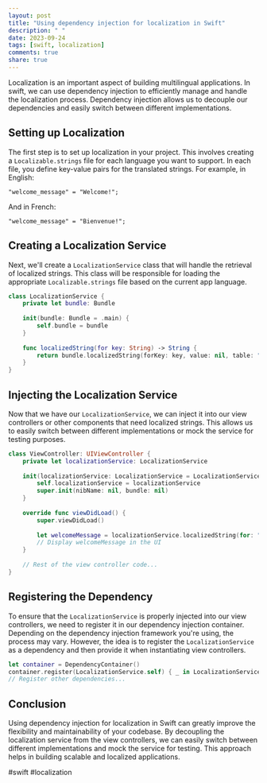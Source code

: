 ```yaml
---
layout: post
title: "Using dependency injection for localization in Swift"
description: " "
date: 2023-09-24
tags: [swift, localization]
comments: true
share: true
---
```


Localization is an important aspect of building multilingual applications. In swift, we can use dependency injection to efficiently manage and handle the localization process. Dependency injection allows us to decouple our dependencies and easily switch between different implementations.

## Setting up Localization

The first step is to set up localization in your project. This involves creating a `Localizable.strings` file for each language you want to support. In each file, you define key-value pairs for the translated strings. For example, in English:

```
"welcome_message" = "Welcome!";
```

And in French:

```
"welcome_message" = "Bienvenue!";
```

## Creating a Localization Service

Next, we'll create a `LocalizationService` class that will handle the retrieval of localized strings. This class will be responsible for loading the appropriate `Localizable.strings` file based on the current app language.

```swift
class LocalizationService {
    private let bundle: Bundle
    
    init(bundle: Bundle = .main) {
        self.bundle = bundle
    }
    
    func localizedString(for key: String) -> String {
        return bundle.localizedString(forKey: key, value: nil, table: "Localizable")
    }
}
```

## Injecting the Localization Service

Now that we have our `LocalizationService`, we can inject it into our view controllers or other components that need localized strings. This allows us to easily switch between different implementations or mock the service for testing purposes.

```swift
class ViewController: UIViewController {
    private let localizationService: LocalizationService
    
    init(localizationService: LocalizationService = LocalizationService()) {
        self.localizationService = localizationService
        super.init(nibName: nil, bundle: nil)
    }
    
    override func viewDidLoad() {
        super.viewDidLoad()
        
        let welcomeMessage = localizationService.localizedString(for: "welcome_message")
        // Display welcomeMessage in the UI
    }
    
    // Rest of the view controller code...
}
```

## Registering the Dependency

To ensure that the `LocalizationService` is properly injected into our view controllers, we need to register it in our dependency injection container. Depending on the dependency injection framework you're using, the process may vary. However, the idea is to register the `LocalizationService` as a dependency and then provide it when instantiating view controllers.

```swift
let container = DependencyContainer()
container.register(LocalizationService.self) { _ in LocalizationService() }
// Register other dependencies...
```

## Conclusion

Using dependency injection for localization in Swift can greatly improve the flexibility and maintainability of your codebase. By decoupling the localization service from the view controllers, we can easily switch between different implementations and mock the service for testing. This approach helps in building scalable and localized applications.

#swift #localization